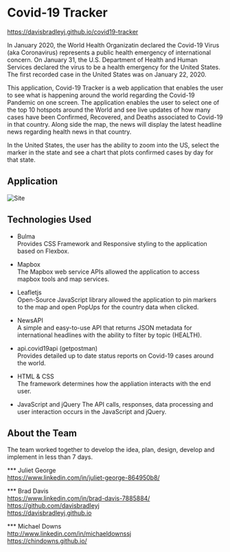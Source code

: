 # Covid-19 Tracker
https://davisbradleyj.github.io/covid19-tracker

In January 2020, the World Health Organizatin declared the Covid-19 Virus (aka Coronavirus) represents a public health emergency of international concern. On January 31, the U.S. Department of Health and Human Services declared the virus to be a health emergency for the United States.  The first recorded case in the United States was on January 22, 2020.

This application, Covid-19 Tracker is a web application that enables the user to see what is happening around the world regarding the Covid-19 Pandemic on one screen.  The application enables the user to select one of the top 10 hotspots around the World and see live updates of how many cases have been Confirmed, Recovered, and Deaths associated to Covid-19 in that country.  Along side the map, the news will display the latest headline news regarding health news in that country.

In the United States, the user has the ability to zoom into the US, select the marker in the state and see a chart that plots confirmed cases by day for that state. 

## Application 
![Site](assets/images/covid-19-animated-app.gif)

## Technologies Used
* Bulma   
Provides CSS Framework and Responsive styling to the application based on Flexbox.

* Mapbox   
The Mapbox web service APIs allowed the application to access mapbox tools and map services.

* Leafletjs   
Open-Source JavaScript library allowed the application to pin markers to the map and open PopUps for the country data when clicked.

* NewsAPI   
A simple and easy-to-use API that returns JSON metadata for international headlines with the ability to filter by topic (HEALTH).

* api.covid19api (getpostman)   
Provides detailed up to date status reports on Covid-19 cases around the world.

* HTML & CSS  
The framework determines how the appliation interacts with the end user.

* JavaScript and jQuery
The API calls, responses, data processing and user interaction occurs in the JavaScript and jQuery.

## About the Team
The team worked together to develop the idea, plan, design, develop and implement in less than 7 days.

*** Juliet George   
https://www.linkedin.com/in/juliet-george-864950b8/   


*** Brad Davis  
https://www.linkedin.com/in/brad-davis-7885884/   
https://github.com/davisbradleyj   
https://davisbradleyj.github.io   


*** Michael Downs   
http://www.linkedin.com/in/michaeldownssj   
https://chindowns.github.io/ 





